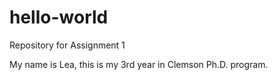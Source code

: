 # hello-world
Repository for Assignment 1 

My name is Lea, this is my 3rd year in Clemson Ph.D. program. 
